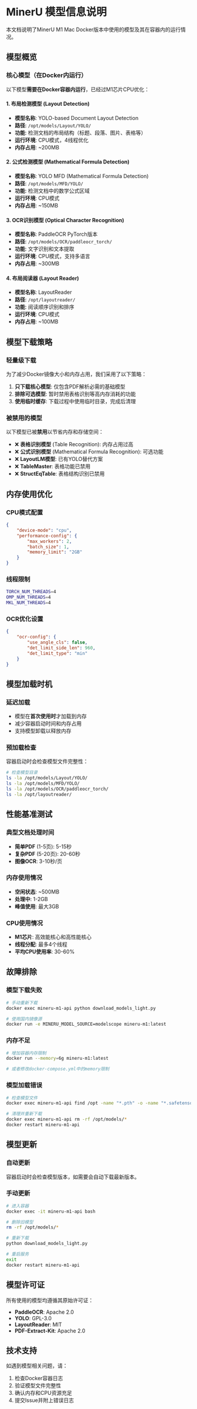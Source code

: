 # MinerU 模型信息说明

本文档说明了MinerU M1 Mac Docker版本中使用的模型及其在容器内的运行情况。

## 模型概览

### 核心模型（在Docker内运行）

以下模型**需要在Docker容器内运行**，已经过M1芯片CPU优化：

#### 1. 布局检测模型 (Layout Detection)
- **模型名称**: YOLO-based Document Layout Detection
- **路径**: `/opt/models/Layout/YOLO/`
- **功能**: 检测文档的布局结构（标题、段落、图片、表格等）
- **运行环境**: CPU模式，4线程优化
- **内存占用**: ~200MB

#### 2. 公式检测模型 (Mathematical Formula Detection)
- **模型名称**: YOLO MFD (Mathematical Formula Detection)
- **路径**: `/opt/models/MFD/YOLO/`
- **功能**: 检测文档中的数学公式区域
- **运行环境**: CPU模式
- **内存占用**: ~150MB

#### 3. OCR识别模型 (Optical Character Recognition)
- **模型名称**: PaddleOCR PyTorch版本
- **路径**: `/opt/models/OCR/paddleocr_torch/`
- **功能**: 文字识别和文本提取
- **运行环境**: CPU模式，支持多语言
- **内存占用**: ~300MB

#### 4. 布局阅读器 (Layout Reader)
- **模型名称**: LayoutReader
- **路径**: `/opt/layoutreader/`
- **功能**: 阅读顺序识别和排序
- **运行环境**: CPU模式
- **内存占用**: ~100MB

## 模型下载策略

### 轻量级下载
为了减少Docker镜像大小和内存占用，我们采用了以下策略：

1. **只下载核心模型**: 仅包含PDF解析必需的基础模型
2. **排除可选模型**: 暂时禁用表格识别等高内存消耗的功能
3. **使用临时缓存**: 下载过程中使用临时目录，完成后清理

### 被禁用的模型
以下模型已被**禁用**以节省内存和存储空间：

- ❌ **表格识别模型** (Table Recognition): 内存占用过高
- ❌ **公式识别模型** (Mathematical Formula Recognition): 可选功能
- ❌ **LayoutLM模型**: 已有YOLO替代方案
- ❌ **TableMaster**: 表格功能已禁用
- ❌ **StructEqTable**: 表格结构识别已禁用

## 内存使用优化

### CPU模式配置
```json
{
    "device-mode": "cpu",
    "performance-config": {
        "max_workers": 2,
        "batch_size": 1,
        "memory_limit": "2GB"
    }
}
```

### 线程限制
```bash
TORCH_NUM_THREADS=4
OMP_NUM_THREADS=4
MKL_NUM_THREADS=4
```

### OCR优化设置
```json
{
    "ocr-config": {
        "use_angle_cls": false,
        "det_limit_side_len": 960,
        "det_limit_type": "min"
    }
}
```

## 模型加载时机

### 延迟加载
- 模型在**首次使用时**才加载到内存
- 减少容器启动时间和内存占用
- 支持模型卸载以释放内存

### 预加载检查
容器启动时会检查模型文件完整性：
```bash
# 检查模型目录
ls -la /opt/models/Layout/YOLO/
ls -la /opt/models/MFD/YOLO/
ls -la /opt/models/OCR/paddleocr_torch/
ls -la /opt/layoutreader/
```

## 性能基准测试

### 典型文档处理时间
- **简单PDF** (1-5页): 5-15秒
- **复杂PDF** (5-20页): 20-60秒
- **图像OCR**: 3-10秒/页

### 内存使用情况
- **空闲状态**: ~500MB
- **处理中**: 1-2GB
- **峰值使用**: 最大3GB

### CPU使用情况
- **M1芯片**: 高效能核心和高性能核心
- **线程分配**: 最多4个线程
- **平均CPU使用率**: 30-60%

## 故障排除

### 模型下载失败
```bash
# 手动重新下载
docker exec mineru-m1-api python download_models_light.py

# 使用国内镜像源
docker run -e MINERU_MODEL_SOURCE=modelscope mineru-m1:latest
```

### 内存不足
```bash
# 增加容器内存限制
docker run --memory=6g mineru-m1:latest

# 或者修改docker-compose.yml中的memory限制
```

### 模型加载错误
```bash
# 检查模型文件
docker exec mineru-m1-api find /opt -name "*.pth" -o -name "*.safetensors"

# 清理并重新下载
docker exec mineru-m1-api rm -rf /opt/models/*
docker restart mineru-m1-api
```

## 模型更新

### 自动更新
容器启动时会检查模型版本，如需要会自动下载最新版本。

### 手动更新
```bash
# 进入容器
docker exec -it mineru-m1-api bash

# 删除旧模型
rm -rf /opt/models/*

# 重新下载
python download_models_light.py

# 重启服务
exit
docker restart mineru-m1-api
```

## 模型许可证

所有使用的模型均遵循其原始许可证：
- **PaddleOCR**: Apache 2.0
- **YOLO**: GPL-3.0
- **LayoutReader**: MIT
- **PDF-Extract-Kit**: Apache 2.0

## 技术支持

如遇到模型相关问题，请：
1. 检查Docker容器日志
2. 验证模型文件完整性
3. 确认内存和CPU资源充足
4. 提交Issue并附上错误日志